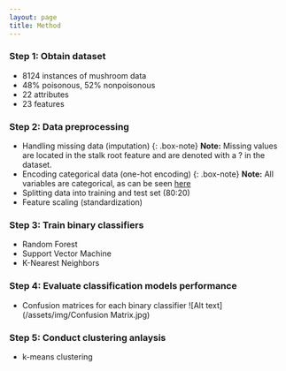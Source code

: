 ```yaml
---
layout: page
title: Method
---
```

### Step 1: Obtain dataset
- 8124 instances of mushroom data
- 48% poisonous, 52% nonpoisonous
- 22 attributes
- 23 features 

### Step 2: Data preprocessing

- Handling missing data (imputation) 
{: .box-note}
**Note:** Missing values are located in the stalk root feature and are denoted with a ? in the dataset.
- Encoding categorical data (one-hot encoding)
{: .box-note}
**Note:** All variables are categorical, as can be seen [here](https://sonikarichamodur.github.io/2021-10-14-obtaining_the_dataset/)
- Splitting data into training and test set (80:20)
- Feature scaling (standardization)

### Step 3: Train binary classifiers

- Random Forest
- Support Vector Machine
- K-Nearest Neighbors

### Step 4: Evaluate classification models performance

- Confusion matrices for each binary classifier
![Alt text](/assets/img/Confusion Matrix.jpg)

### Step 5: Conduct clustering anlaysis

- k-means clustering

